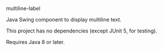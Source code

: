 multiline-label

Java Swing component to display multiline text.

This project has no dependencies (except JUnit 5, for testing).

Requires Java 8 or later.
